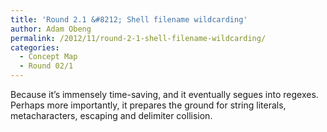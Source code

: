 ```yaml
---
title: 'Round 2.1 &#8212; Shell filename wildcarding'
author: Adam Obeng
permalink: /2012/11/round-2-1-shell-filename-wildcarding/
categories:
  - Concept Map
  - Round 02/1
---
```

Because it&#8217;s immensely time-saving, and it eventually segues into regexes. Perhaps more importantly, it prepares the ground for string literals, metacharacters, escaping and delimiter collision.
